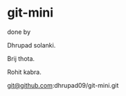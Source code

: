# git-mini
done by 

Dhrupad solanki.

Brij thota. 

Rohit kabra. 

git@github.com:dhrupad09/git-mini.git


